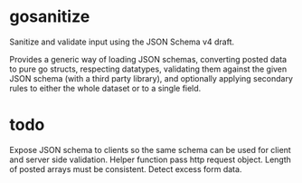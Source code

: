 gosanitize
==========

Sanitize and validate input using the JSON Schema v4 draft.

Provides a generic way of loading JSON schemas, converting posted data to pure go structs,
respecting datatypes, validating them against the given JSON schema (with a third party library),
and optionally applying secondary rules to either the whole dataset or to a single field.

todo
====
Expose JSON schema to clients so the same schema can be used for client and server side validation.
Helper function pass http request object.
Length of posted arrays must be consistent.
Detect excess form data.
